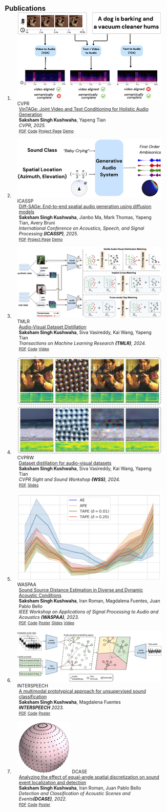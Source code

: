 <h2 id="publications" style="margin: 2px 0px -15px;">Publications</h2>

<div class="publications">
<ol class="bibliography">

<li>
<div class="pub-row">

  <div class="col-sm-3 abbr" style="position: relative;padding-right: 15px;padding-left: 15px;">
    <img src="assets/img/tv2a_arxiv.png" class="teaser img-fluid z-depth-1">
    <abbr class="badge">CVPR</abbr>
  </div>

  <div class="col-sm-9" style="position: relative;padding-right: 15px;padding-left: 20px;">
    <div class="title"><a href="https://arxiv.org/pdf/2412.10768">VinTAGe: Joint Video and Text Conditioning for Holistic Audio Generation</a></div>
    <div class="author"><strong>Saksham Singh Kushwaha</strong>, Yapeng Tian</div>
    <div class="periodical"><em>CVPR, 2025.</em></div>
    <div class="links">
      <a href="https://arxiv.org/pdf/2412.10768" class="btn btn-sm z-depth-0" role="button" target="_blank" style="font-size:12px;">PDF</a>
      <a href="https://github.com/sakshamsingh1/vintage_aud_gen" class="btn btn-sm z-depth-0" role="button" target="_blank" style="font-size:12px;">Code</a>
      <a href="https://sakshamsingh1.github.io/vintage/" class="btn btn-sm z-depth-0" role="button" target="_blank" style="font-size:12px;">Project Page</a>
      <a href="https://www.youtube.com/watch?v=QmqWhUjPkJI&" class="btn btn-sm z-depth-0" role="button" target="_blank" style="font-size:12px;">Demo</a>
    </div>
  </div>
</div>
</li>
<br>

<li>
<div class="pub-row">

  <div class="col-sm-3 abbr" style="position: relative;padding-right: 15px;padding-left: 15px;">
    <img src="assets/img/diff-sage.jpg" class="teaser img-fluid z-depth-1">
    <abbr class="badge">ICASSP</abbr>
  </div>

  <div class="col-sm-9" style="position: relative;padding-right: 15px;padding-left: 20px;">
    <div class="title"><a href="https://arxiv.org/pdf/2410.11299">Diff-SAGe: End-to-end spatial audio generation using diffusion models</a></div>
    <div class="author"><strong>Saksham Singh Kushwaha</strong>, Jianbo Ma, Mark Thomas, Yapeng Tian, Avery Bruni</div>
    <div class="periodical"><em>International Conference on Acoustics, Speech, and Signal Processing <strong>(ICASSP)</strong>, 2025.</em></div>
    <div class="links">
      <a href="https://arxiv.org/pdf/2410.11299" class="btn btn-sm z-depth-0" role="button" target="_blank" style="font-size:12px;">PDF</a>
      <a href="https://sakshamsingh1.github.io/diff-sage/" class="btn btn-sm z-depth-0" role="button" target="_blank" style="font-size:12px;">Project Page</a>
      <a href="https://www.youtube.com/watch?v=J-pBzCMyUKE" class="btn btn-sm z-depth-0" role="button" target="_blank" style="font-size:12px;">Demo</a>
    </div>
  </div>
</div>
</li>
<br>

<li>
<div class="pub-row">

  <div class="col-sm-3 abbr" style="position: relative;padding-right: 15px;padding-left: 15px;">
    <img src="assets/img/avdd_tmlr.png" class="teaser img-fluid z-depth-1">
    <abbr class="badge">TMLR</abbr>
  </div>

  <div class="col-sm-9" style="position: relative;padding-right: 15px;padding-left: 20px;">
    <div class="title"><a href="https://openreview.net/pdf?id=IJlbuSrXmk">Audio-Visual Dataset Distillation</a></div>
    <div class="author"><strong>Saksham Singh Kushwaha</strong>, Siva Vasireddy, Kai Wang, Yapeng Tian</div>
    <div class="periodical"><em>Transactions on Machine Learning Research <strong>(TMLR)</strong>, 2024.</em></div>
    <div class="links">
      <a href="https://openreview.net/pdf?id=IJlbuSrXmk" class="btn btn-sm z-depth-0" role="button" target="_blank" style="font-size:12px;">PDF</a>
      <a href="https://github.com/sakshamsingh1/AVDD" class="btn btn-sm z-depth-0" role="button" target="_blank" style="font-size:12px;">Code</a>
      <a href="https://www.youtube.com/watch?v=SfXLu8D_K6o" class="btn btn-sm z-depth-0" role="button" target="_blank" style="font-size:12px;">Video</a>
    </div>
  </div>
</div>
</li>
<br>


<li>
<div class="pub-row">

  <div class="col-sm-3 abbr" style="position: relative;padding-right: 15px;padding-left: 15px;">
    <img src="assets/img/AVDD_viz.jpg" class="teaser img-fluid z-depth-1">
    <abbr class="badge">CVPRW</abbr>
  </div>

  <div class="col-sm-9" style="position: relative;padding-right: 15px;padding-left: 20px;">
    <div class="title"><a href="https://sightsound.org/papers/2024/Kushwaha_Dataset_distillation_for_audio-visual_datasets.pdf">Dataset distillation for audio-visual datasets</a></div>
    <div class="author"><strong>Saksham Singh Kushwaha</strong>, Siva Vasireddy, Kai Wang, Yapeng Tian</div>
    <div class="periodical"><em> CVPR Sight and Sound Workshop <strong>(WSS)</strong>, 2024.</em></div>
    <div class="links">
      <a href="https://sightsound.org/papers/2024/Kushwaha_Dataset_distillation_for_audio-visual_datasets.pdf" class="btn btn-sm z-depth-0" role="button" target="_blank" style="font-size:12px;">PDF</a>
      <a href="https://github.com/sakshamsingh1/sakshamsingh1.github.io/blob/main/assets/files/WSS_AVDD.pdf" class="btn btn-sm z-depth-0" role="button" target="_blank" style="font-size:12px;">Slides</a>
    </div>
  </div>
</div>
</li>
<br>

<li>
<div class="pub-row">

  <div class="col-sm-3 abbr" style="position: relative;padding-right: 15px;padding-left: 15px;">
    <img src="assets/img/sound_source.png" class="teaser img-fluid z-depth-1">
    <abbr class="badge">WASPAA</abbr>
  </div>

  <div class="col-sm-9" style="position: relative;padding-right: 15px;padding-left: 20px;">
    <div class="title"><a href="https://arxiv.org/pdf/2309.09288.pdf">Sound Source Distance Estimation in Diverse and Dynamic Acoustic Conditions</a></div>
    <div class="author"><strong>Saksham Singh Kushwaha</strong>, Iran Roman, Magdalena Fuentes, Juan Pablo Bello</div>
    <div class="periodical"><em>IEEE Workshop on Applications of Signal Processing to Audio and Acoustics <strong>(WASPAA)</strong>, 2023.</em></div>
    <div class="links">
      <a href="https://arxiv.org/pdf/2309.09288.pdf" class="btn btn-sm z-depth-0" role="button" target="_blank" style="font-size:12px;">PDF</a>
      <a href="https://github.com/sakshamsingh1/sound_distance_estimation" class="btn btn-sm z-depth-0" role="button" target="_blank" style="font-size:12px;">Code</a>
      <a href="https://github.com/sakshamsingh1/sakshamsingh1.github.io/blob/main/assets/files/waspaa23_poster.pdf" class="btn btn-sm z-depth-0" role="button" target="_blank" style="font-size:12px;">Poster</a>
      <a href="https://github.com/sakshamsingh1/sakshamsingh1.github.io/blob/main/assets/files/waspaa_23_slides.pdf" class="btn btn-sm z-depth-0" role="button" target="_blank" style="font-size:12px;">Slides</a>
      <a href="https://www.youtube.com/watch?v=9cNeFReyr6s&t=17s" class="btn btn-sm z-depth-0" role="button" target="_blank" style="font-size:12px;">Video</a>
    </div>
  </div>
</div>
</li>
<br>

<li>
<div class="pub-row">

  <div class="col-sm-3 abbr" style="position: relative;padding-right: 15px;padding-left: 15px;">
    <img src="assets/img/Prototype_approach.jpeg" class="teaser img-fluid z-depth-1">
    <abbr class="badge">INTERSPEECH</abbr>
  </div>

  <div class="col-sm-9" style="position: relative;padding-right: 15px;padding-left: 20px;">
    <div class="title"><a href="https://arxiv.org/pdf/2306.12300.pdf">A multimodal prototypical approach for unsupervised sound classification</a></div>
    <div class="author"><strong>Saksham Singh Kushwaha</strong>, Magdalena Fuentes</div>
    <div class="periodical"><em><strong>INTERSPEECH</strong> 2023.</em></div>
    <div class="links">
      <a href="https://arxiv.org/pdf/2306.12300.pdf" class="btn btn-sm z-depth-0" role="button" target="_blank" style="font-size:12px;">PDF</a>
      <a href="https://github.com/sakshamsingh1/audio_text_proto" class="btn btn-sm z-depth-0" role="button" target="_blank" style="font-size:12px;">Code</a>
      <a href="https://github.com/sakshamsingh1/sakshamsingh1.github.io/blob/main/assets/files/interspeech23_poster.pdf" class="btn btn-sm z-depth-0" role="button" target="_blank" style="font-size:12px;">Poster</a>
    </div>
  </div>
</div>
</li>
<br>


<li>
<div class="pub-row">

  <div class="col-sm-3 abbr" style="position: relative;padding-right: 15px;padding-left: 15px;">
    <img src="assets/img/seld.png" class="teaser img-fluid z-depth-1">
    <abbr class="badge">DCASE</abbr>
  </div>

  <div class="col-sm-9" style="position: relative;padding-right: 15px;padding-left: 20px;">
    <div class="title"><a href="https://dcase.community/documents/workshop2022/proceedings/DCASE2022Workshop_Kushwaha_54.pdf">Analyzing the effect of equal-angle spatial discretization on sound event localization and detection</a></div>
    <div class="author"><strong>Saksham Singh Kushwaha</strong>, Iran Roman, Juan Pablo Bello</div>
    <div class="periodical"><em>Detection and Classification of Acoustic Scenes and Events<strong>(DCASE)</strong>, 2022.</em></div>
    <div class="links">
      <a href="https://dcase.community/documents/workshop2022/proceedings/DCASE2022Workshop_Kushwaha_54.pdf" class="btn btn-sm z-depth-0" role="button" target="_blank" style="font-size:12px;">PDF</a>
      <a href="https://github.com/sakshamsingh1/dcase_seld_spatial_sampling_analysis" class="btn btn-sm z-depth-0" role="button" target="_blank" style="font-size:12px;">Code</a>
      <a href="https://github.com/sakshamsingh1/dcase_seld_spatial_sampling_analysis/blob/main/ppt_and_poster/poster_final.pdf" class="btn btn-sm z-depth-0" role="button" target="_blank" style="font-size:12px;">Poster</a>
    </div>
  </div>
</div>
</li>
<br>




</ol>
</div>

